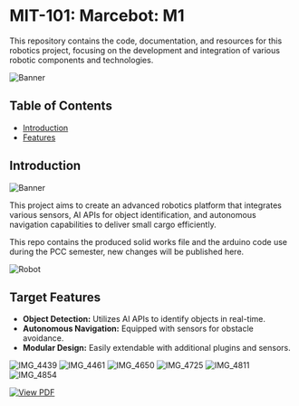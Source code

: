 MIT-101: Marcebot: M1
========

This repository contains the code, documentation, and resources for this robotics project, focusing on the development and integration of various robotic components and technologies.

![Banner](images/marcebot1_01.JPG)

## Table of Contents

- [Introduction](#introduction)
- [Features](#features)


## Introduction
![Banner](images/02.jpg)

This project aims to create an advanced robotics platform that integrates various sensors, AI APIs for object identification, and autonomous navigation capabilities to deliver small cargo efficiently.

This repo contains the produced solid works file and the arduino code use during the PCC semester, new changes will be published here.

![Robot](images/4.jpg)

## Target Features

- **Object Detection:** Utilizes AI APIs to identify objects in real-time.
- **Autonomous Navigation:** Equipped with sensors for obstacle avoidance.
- **Modular Design:** Easily extendable with additional plugins and sensors.




![IMG_4439](images/IMG_4439.jpeg)
![IMG_4461](images/IMG_4461.jpeg)
![IMG_4650](images/IMG_4650.jpeg)
![IMG_4725](images/IMG_4725.jpeg)
![IMG_4811](images/IMG_4811.jpeg)
![IMG_4854](images/IMG_4854.jpeg)

[![View PDF](images/m1.jpg)](images/m1.pdf)